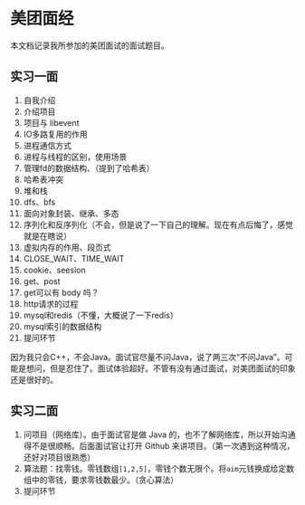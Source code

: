 # 美团面经

本文档记录我所参加的美团面试的面试题目。

## 实习一面

1. 自我介绍
2. 介绍项目
3. 项目与 libevent
4. IO多路复用的作用
5. 进程通信方式
6. 进程与线程的区别，使用场景
7. 管理fd的数据结构、（提到了哈希表）
8. 哈希表冲突
9. 堆和栈
10. dfs、bfs
11. 面向对象封装、继承、多态
12. 序列化和反序列化（不会，但是说了一下自己的理解。现在有点后悔了，感觉就是在瞎说）
13. 虚拟内存的作用、段页式
14. CLOSE_WAIT、TIME_WAIT
15. cookie、seesion
16. get、post
17. get可以有 body 吗？
18. http请求的过程
19. mysql和redis（不懂，大概说了一下redis）
20. mysql索引的数据结构
21. 提问环节

因为我只会C++，不会Java。面试官尽量不问Java，说了两三次“不问Java”。可能是想问，但是忍住了。面试体验超好。不管有没有通过面试，对美团面试的印象还是很好的。

## 实习二面

1. 问项目（网络库）。由于面试官是做 Java 的，也不了解网络库，所以开始沟通得不是很顺畅。后面面试官让打开 Github 来讲项目。（第一次遇到这种情况，还好对项目很熟悉）
2. 算法题：找零钱。零钱数组`[1,2,5]`，零钱个数无限个。将`aim`元钱换成给定数组中的零钱，要求零钱数最少。（贪心算法）
3. 提问环节


